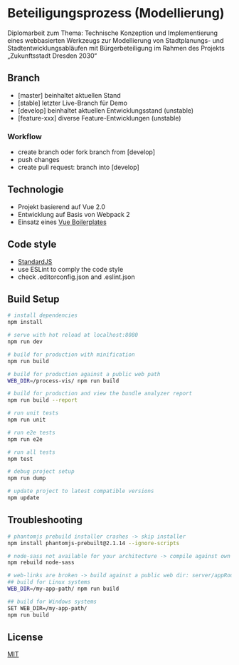 # Beteiligungsprozess (Modellierung)

Diplomarbeit zum Thema: Technische Konzeption und Implementierung eines webbasierten Werkzeugs zur Modellierung von Stadtplanungs- und Stadtentwicklungsabläufen mit Bürgerbeteiligung im Rahmen des Projekts „Zukunftsstadt Dresden 2030“

## Branch

- [master] beinhaltet aktuellen Stand
- [stable] letzter Live-Branch für Demo
- [develop] beinhaltet aktuellen Entwicklungsstand (unstable)
- [feature-xxx] diverse Feature-Entwicklungen (unstable)

### Workflow

- create branch oder fork branch from [develop]
- push changes
- create pull request: branch into [develop]

## Technologie

- Projekt basierend auf Vue 2.0
- Entwicklung auf Basis von Webpack 2
- Einsatz eines [Vue Boilerplates](http://vuejs-templates.github.io/webpack/)


## Code style
- [StandardJS](https://standardjs.com/#standardjs--the-rules)
- use ESLint to comply the code style
- check .editorconfig.json and .eslint.json

## Build Setup

``` bash
# install dependencies
npm install

# serve with hot reload at localhost:8080
npm run dev

# build for production with minification
npm run build

# build for production against a public web path
WEB_DIR=/process-vis/ npm run build

# build for production and view the bundle analyzer report
npm run build --report

# run unit tests
npm run unit

# run e2e tests
npm run e2e

# run all tests
npm test

# debug project setup
npm run dump

# update project to latest compatible versions
npm update

```

## Troubleshooting

``` bash
# phantomjs prebuild installer crashes -> skip installer
npm install phantomjs-prebuilt@2.1.14 --ignore-scripts

# node-sass not available for your architecture -> compile against own system
npm rebuild node-sass

# web-links are broken -> build against a public web dir: server/appRoute/
## build for Linux systems
WEB_DIR=/my-app-path/ npm run build

## build for Windows systems
SET WEB_DIR=/my-app-path/
npm run build
```

## License

[MIT](http://opensource.org/licenses/MIT)